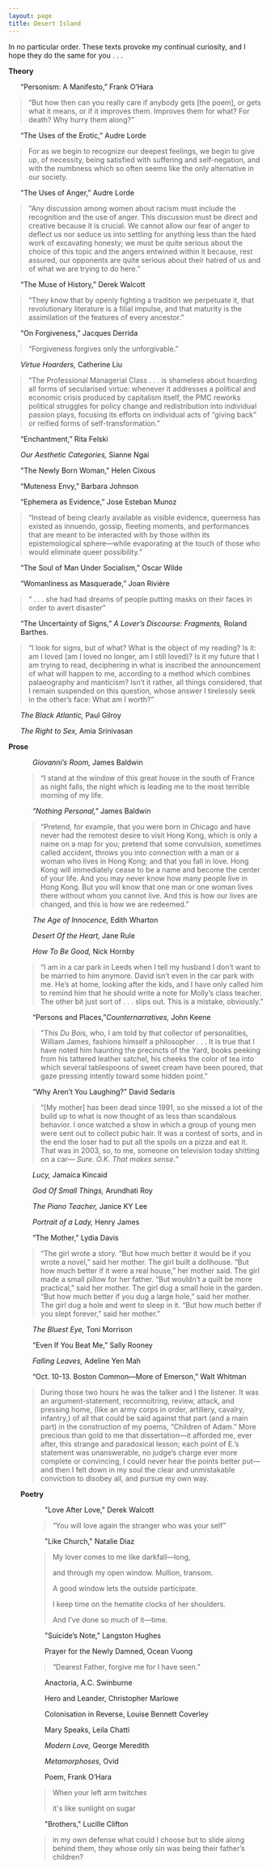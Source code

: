 ```yaml
---
layout: page
title: Desert Island
---
```

<p>In no particular order. These texts provoke my continual curiosity, and I hope they do the same for you . . .</p>

  <p><b>Theory</b></p>
      <ul>“Personism: A Manifesto,” Frank O’Hara</ul>
      <blockquote>“But how then can you really care if anybody gets [the poem], or gets what it means, or if it improves them. Improves them for what? For death? Why hurry them along?” </blockquote> 
      <ul>“The Uses of the Erotic,” Audre Lorde</ul>
      <blockquote>  For as we begin to recognize our deepest feelings, we begin to give up, of necessity, being satisfied with suffering and self-negation, and with the numbness which so often seems like the only alternative in our society. </blockquote> 
      <ul>"The Uses of Anger,” Audre Lorde</ul>
      <blockquote>  "Any discussion among women about racism must include the recognition and the use of anger. This discussion must be direct and creative because it is crucial. We cannot allow our fear of anger to deflect us nor seduce us into settling for anything less than the hard work of excavating honesty; we must be quite serious about the choice of this topic and the angers entwined within it because, rest assured, our opponents are quite serious about their hatred of us and of what we are trying to do here.” </blockquote> 
      <ul>“The Muse of History,” Derek Walcott</ul>
      <blockquote>  “They know that by openly fighting a tradition we perpetuate it, that revolutionary literature is a filial impulse, and that maturity is the assimilation of the features of every ancestor.” </blockquote> 
      <ul>“On Forgiveness,” Jacques Derrida</ul>
      <blockquote>  “Forgiveness forgives only the unforgivable.” </blockquote> 
      <ul><i>Virtue Hoarders,</i> Catherine Liu</ul>
      <blockquote>  “The Professional Managerial Class  . .  . is shameless about hoarding all forms of secularised virtue: whenever it addresses a political and economic crisis produced by capitalism itself, the PMC reworks political struggles for policy change and redistribution into individual passion plays, focusing its efforts on individual acts of “giving back” or reified forms of self-transformation.” </blockquote> 
      <ul>“Enchantment,” Rita Felski </ul>
      <ul><i>Our Aesthetic Categories,</i> Sianne Ngai</ul>
      <ul>"The Newly Born Woman," Helen Cixous</ul>
      <ul>“Muteness Envy,” Barbara Johnson</ul>
      <ul> “Ephemera as Evidence,” Jose Esteban Munoz</ul>
      <blockquote>  “Instead of being clearly available as visible evidence, queerness has existed as innuendo, gossip, fleeting moments, and performances that are meant to be interacted with by those within its epistemological sphere—while evaporating at the touch of those who would eliminate queer possibility.” </blockquote> 
      <ul> “The Soul of Man Under Socialism,” Oscar Wilde</ul>
      <ul> “Womanliness as Masquerade,” Joan Rivière</ul>
        <blockquote>  “ . . . she had had dreams of people putting masks on their faces in order to avert disaster” </blockquote> 
      <ul>“The Uncertainty of Signs,” <i>A Lover’s Discourse: Fragments,</i> Roland Barthes.</ul>
      <blockquote>  “I look for signs, but of what? What is the object of my reading? Is it: am I loved (am I loved no longer, am I still loved)? Is it my future that I am trying to read, deciphering in what is inscribed the announcement of what will happen to me, according to a method which combines palaeography and manticism? Isn’t it rather, all things considered, that I remain suspended on this question, whose answer I tirelessly seek in the other’s face: What am I worth?”</blockquote> 
      <ul><i>The Black Atlantic,</i> Paul Gilroy</ul>
    <ul> <i>The Right to Sex,</i> Amia Srinivasan</ul>
    </ul>

  <p><b>Prose</b></p>
  <ul>
    <ul><i>Giovanni’s Room,</i> James Baldwin</ul>
    <blockquote>“I stand at the window of this great house in the south of France as night falls, the night which is leading me to the most terrible morning of my life.</blockquote> 
    <ul><i>"Nothing Personal,"</i> James Baldwin </ul>
  <blockquote>“Pretend, for example, that you were born in Chicago and have never had the remotest desire to visit Hong Kong, which is only a name on a map for you; pretend that some convulsion, sometimes called accident, throws you into connection with a man or a woman who lives in Hong Kong; and that you fall in love. Hong Kong will immediately cease to be a name and become the center of your life. And you may never know how many people live in Hong Kong. But you will know that one man or one woman lives there without whom you cannot live. And this is how our lives are changed, and this is how we are redeemed.” </blockquote> 
    <ul><i>The Age of Innocence,</i> Edith Wharton</ul>
    <ul><i>Desert Of the Heart,</i> Jane Rule</ul>
    <ul><i>How To Be Good,</i> Nick Hornby</ul>
  <blockquote>  “I am in a car park in Leeds when I tell my husband I don’t want to be married to him anymore. David isn’t even in the car park with me. He’s at home, looking after the kids, and I have only called him to remind him that he should write a note for Molly’s class teacher. The other bit just sort of . . . slips out. This is a mistake, obviously.” </blockquote> 
    <ul>“Persons and Places,”<i>Counternarratives,</i> John Keene</ul>
    <blockquote> "This <i>Du Bois</i>, who, I am told by that collector of personalities, William James, fashions himself a philosopher . . . It is true that I have noted him haunting the precincts of the Yard, books peeking from his tattered leather satchel, his cheeks the color of tea into which several tablespoons of sweet cream have been poured, that gaze pressing intently toward some hidden point." </blockquote> 
    <ul>“Why Aren’t You Laughing?” David Sedaris</ul>
    <blockquote> “[My mother] has been dead since 1991, so she missed a lot of the build up to what is now thought of as less than scandalous behavior. I once watched a show in which a group of young men were sent out to collect pubic hair. It was a contest of sorts, and in the end the loser had to put all the spoils on a pizza and eat it. That was in 2003, so, to me, someone on television today shitting on a car— <i>Sure. O.K. That makes sense.</i>” </blockquote> 
    <ul><i>Lucy,</i> Jamaica Kincaid</ul>
    <ul><i>God Of Small Things,</i> Arundhati Roy</ul>
    <ul><i>The Piano Teacher,</i> Janice KY Lee</ul>
    <ul><i>Portrait of a Lady,</i> Henry James</ul>
    <ul>“The Mother,” Lydia Davis</ul>
    <blockquote>  “The girl wrote a story. “But how much better it would be if you wrote a novel,” said her mother. The girl built a dollhouse. “But how much better if it were a real house,” her mother said. The girl made a small pillow for her father. “But wouldn’t a quilt be more practical,” said her mother. The girl dug a small hole in the garden. “But how much better if you dug a large hole,” said her mother. The girl dug a hole and went to sleep in it. “But how much better if you slept forever,” said her mother.”</blockquote> 
    <ul><i>The Bluest Eye,</i> Toni Morrison</ul>
    <ul>“Even If You Beat Me,” Sally Rooney</ul>
    <ul><i>Falling Leaves,</i> Adeline Yen Mah</ul>
    <ul>“Oct. 10-13. Boston Common—More of Emerson,” Walt Whitman</ul>
  <blockquote>  During those two hours he was the talker and I the listener. It was an argument-statement, reconnoitring, review, attack, and pressing home, (like an army corps in order, artillery, cavalry, infantry,) of all that could be said against that part (and a main part) in the construction of my poems, “Children of Adam.” More precious than gold to me that dissertation—it afforded me, ever after, this strange and paradoxical lesson; each point of E.’s statement was unanswerable, no judge’s charge ever more complete or convincing, I could never hear the points better put—and then I felt down in my soul the clear and unmistakable conviction to disobey all, and pursue my own way. </blockquote> 
  </section>

  <p><b>Poetry</b></p>
  <ul>
    <ul>"Love After Love," Derek Walcott</ul>
    <blockquote>“You will love again the stranger who was your self” </blockquote> 
    <ul>"Like Church," Natalie Diaz</ul>
  <blockquote><p>My lover comes to me like darkfall—long,</p>
    <p>and through my open window. Mullion, transom.</p>
    <p>A good window lets the outside participate.</p>
    <p>I keep time on the hematite clocks of her shoulders.</p>
    <p>And I’ve done so much of it—time.</p> </blockquote> 
    <ul>"Suicide’s Note," Langston Hughes</ul>
    <ul>Prayer for the Newly Damned, Ocean Vuong</ul>
      <blockquote> “Dearest Father, forgive me for I have seen.” </blockquote> 
    <ul>Anactoria, A.C. Swinburne</ul>
    <ul>Hero and Leander, Christopher Marlowe</ul>
    <ul>Colonisation in Reverse, Louise Bennett Coverley</ul>
    <ul>Mary Speaks, Leila Chatti</ul>
    <ul><i>Modern Love,</i> George Meredith</ul>
    <ul><i>Metamorphoses,</i> Ovid</ul>
    <ul>Poem, Frank O’Hara</ul>
  <blockquote><p> When your left arm twitches</p>
    <p>it's like sunlight on sugar<p></blockquote>
    <ul>"Brothers," Lucille Clifton</ul>
    <blockquote> in my own defense
  what could I choose
  but to slide along behind them,
  they whose only sin
  was being their father’s children?
  </blockquote> 
  </ul>
